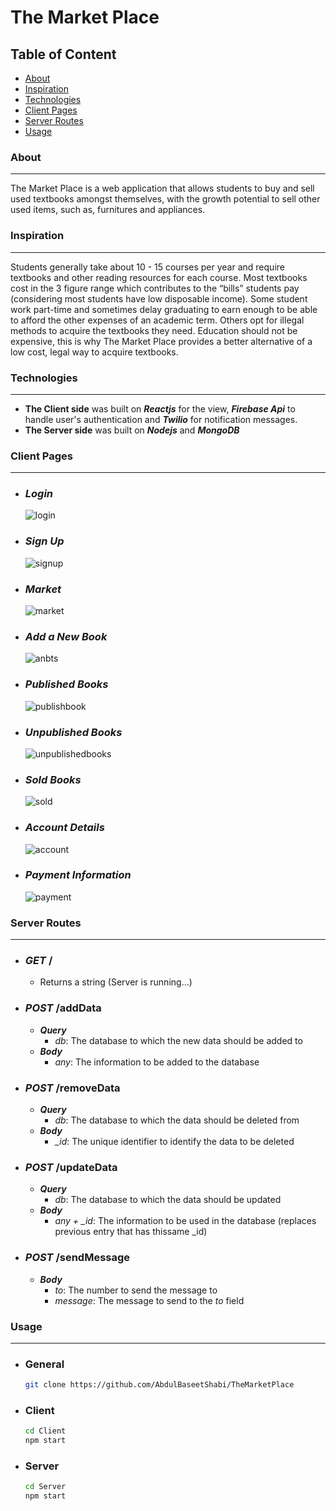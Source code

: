# The Market Place
## Table of Content 
 - [About](#about)
 - [Inspiration](#inspiration)
 - [Technologies](#technologies)
 - [Client Pages](#client-pages)
 - [Server Routes](#server-routes) 
 - [Usage](#usage)

### About
---
The Market Place is a web application that allows students to buy and sell used textbooks amongst themselves, with the growth potential to sell other used items, such as, furnitures and appliances.

### Inspiration 
---
Students generally take about 10 - 15 courses per year and require textbooks and other reading resources for each course. Most textbooks cost in the 3 figure range which contributes to the “bills” students pay (considering most students have low disposable income). Some student work part-time and sometimes delay graduating to earn enough to be able to afford the other expenses of an academic term. Others opt for illegal methods to acquire the textbooks they need. Education should not be expensive, this is why The Market Place provides a better alternative of a low cost, legal way to acquire textbooks.

### Technologies 
---
- **The Client side** was built on ***Reactjs*** for the view, ***Firebase Api*** to handle user's authentication and ***Twilio*** for notification messages.
- **The Server side** was built on ***Nodejs*** and ***MongoDB***

### Client Pages 
--- 
- ### *Login* 
  ![login](https://user-images.githubusercontent.com/44884500/169718376-9d69be77-50c0-4eea-b387-180741d86365.jpg)
- ### *Sign Up*
  ![signup](https://user-images.githubusercontent.com/44884500/169718462-f282ca39-c204-4b95-88b5-7f821f27f210.jpg)
- ### *Market*
  ![market](https://user-images.githubusercontent.com/44884500/169718865-df033b68-58b2-44e3-8030-1fff501f32c8.jpg)
- ### *Add a New Book*
  ![anbts](https://user-images.githubusercontent.com/44884500/169718987-a216b0ac-8706-48b3-812f-4120e60fd911.jpg)
- ### *Published Books*
  ![publishbook](https://user-images.githubusercontent.com/44884500/169718977-834b15fb-33cd-4806-8568-165815cde33e.jpg)
- ### *Unpublished Books*
  ![unpublishedbooks](https://user-images.githubusercontent.com/44884500/169719017-fe2c8c12-4bb6-4857-9baa-a4a90562bb0a.jpg)
- ### *Sold Books*
  ![sold](https://user-images.githubusercontent.com/44884500/169719032-dd43ca9d-2b54-4e88-8715-918531053d13.jpg)
- ### *Account Details* 
  ![account](https://user-images.githubusercontent.com/44884500/169719044-efe89dd4-6cc0-419a-aad1-1a588970b0ac.jpg)
- ### *Payment Information*
  ![payment](https://user-images.githubusercontent.com/44884500/169719055-8467d82f-f866-4f08-857a-28edfca93526.jpg)

### Server Routes
--- 
- ### *GET* /
	- Returns a string (Server is running...)  

- ### *POST* /addData
	- ***Query***
		- *db*: The database to which the new data should be added to
	- ***Body*** 
		- *any*: The information to be added to the database

- ### *POST* /removeData
	- ***Query***
		- *db*: The database to which the data should be deleted from
	- ***Body*** 
		- *_id*: The unique identifier to identify the data to be deleted 

- ### *POST* /updateData
	- ***Query***
		- *db*: The database to which the data should be updated
	- ***Body*** 
		- *any + _id*: The information to be used in the database (replaces previous entry that has thissame _id)
		
- ### *POST* /sendMessage
	- ***Body*** 
		- *to*: The number to send the message to
		- *message*: The message to send to the *to* field

### Usage
---
   - ### General
      ```sh
      git clone https://github.com/AbdulBaseetShabi/TheMarketPlace
      ```
   - ### Client 
     ```sh
     cd Client
     npm start
     ```
   - ### Server 
     ```sh
     cd Server
     npm start
     ```

